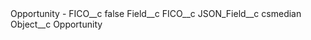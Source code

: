 <?xml version="1.0" encoding="UTF-8"?>
<CustomMetadata xmlns="http://soap.sforce.com/2006/04/metadata" xmlns:xsi="http://www.w3.org/2001/XMLSchema-instance" xmlns:xsd="http://www.w3.org/2001/XMLSchema">
    <label>Opportunity - FICO__c</label>
    <protected>false</protected>
    <values>
        <field>Field__c</field>
        <value xsi:type="xsd:string">FICO__c</value>
    </values>
    <values>
        <field>JSON_Field__c</field>
        <value xsi:type="xsd:string">csmedian</value>
    </values>
    <values>
        <field>Object__c</field>
        <value xsi:type="xsd:string">Opportunity</value>
    </values>
</CustomMetadata>
